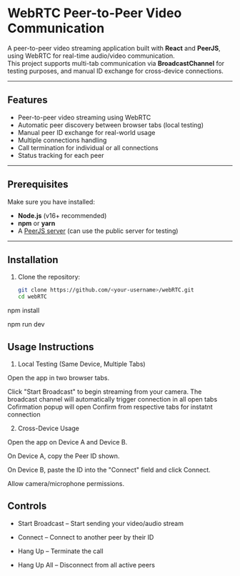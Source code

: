 # WebRTC Peer-to-Peer Video Communication

A peer-to-peer video streaming application built with **React** and **PeerJS**, using WebRTC for real-time audio/video communication.  
This project supports multi-tab communication via **BroadcastChannel** for testing purposes, and manual ID exchange for cross-device connections.

---

## Features
- Peer-to-peer video streaming using WebRTC
- Automatic peer discovery between browser tabs (local testing)
- Manual peer ID exchange for real-world usage
- Multiple connections handling
- Call termination for individual or all connections
- Status tracking for each peer

---

## Prerequisites
Make sure you have installed:
- **Node.js** (v16+ recommended)
- **npm** or **yarn**
- A [PeerJS server](https://peerjs.com/) (can use the public server for testing)

---

## Installation
1. Clone the repository:
   ```bash
   git clone https://github.com/<your-username>/webRTC.git
   cd webRTC


npm install

npm run dev


## Usage Instructions
1. Local Testing (Same Device, Multiple Tabs)

Open the app in two browser tabs.



Click "Start Broadcast" to begin streaming from your camera.
The broadcast channel will automatically trigger connection in all open tabs 
Cofirmation popup will open
Confirm from respective tabs for instatnt connection



2. Cross-Device Usage

Open the app on Device A and Device B.

On Device A, copy the Peer ID shown.

On Device B, paste the ID into the "Connect" field and click Connect.

Allow camera/microphone permissions.


## Controls

- Start Broadcast – Start sending your video/audio stream

- Connect – Connect to another peer by their ID

- Hang Up – Terminate the call

- Hang Up All – Disconnect from all active peers


